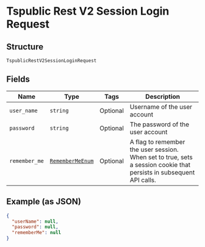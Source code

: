 
# Tspublic Rest V2 Session Login Request

## Structure

`TspublicRestV2SessionLoginRequest`

## Fields

| Name | Type | Tags | Description |
|  --- | --- | --- | --- |
| `user_name` | `string` | Optional | Username of the user account |
| `password` | `string` | Optional | The password of the user account |
| `remember_me` | [`RememberMeEnum`](../../doc/models/remember-me-enum.md) | Optional | A flag to remember the user session. When set to true, sets a session cookie that persists in subsequent API calls. |

## Example (as JSON)

```json
{
  "userName": null,
  "password": null,
  "rememberMe": null
}
```

